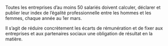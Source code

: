 <p id="brief">
Toutes les entreprises d’au moins 50 salariés doivent calculer, déclarer et publier leur index de l’égalité professionnelle entre les hommes et les femmes, chaque année au 1er mars.
</p>

<p>
Il s’agit de réduire concrètement les écarts de rémunération et de fixer aux entreprises et aux partenaires sociaux une obligation de résultat en la matière.
</p>